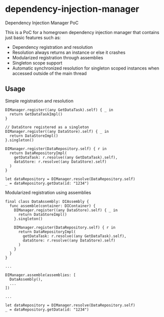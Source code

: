 # dependency-injection-manager
Dependency Injection Manager PoC

This is a PoC for a homegrown dependency injection manager that contains just basic features such as:
- Dependency registration and resolution
- Resolution always returns an instance or else it crashes
- Modularized registration through assemblies
- Singleton scope support
- Automatic synchronized resolution for singleton scoped instances when accessed outside of the main thread

## Usage

Simple registration and resolution
```
DIManager.register((any GetDataTask).self) { _ in
  return GetDataTaskImpl()
}

// DataStore registered as a singleton
DIManager.register((any DataStore).self) { _ in
  return DataStoreImpl()
}.singleton()

DIManager.register(DataRepository.self) { r in
  return DataRepositoryImpl(
    getDataTask: r.resolve((any GetDataTask).self),
    dataStore: r.resolve((any DataStore).self)
  )
}

let dataRepository = DIManager.resolve(DataRepository.self)
_ = dataRepository.getData(id: "1234")
```

Modularized registration using assemblies
```
final class DataAssembly: DIAssembly {
  func assemble(container: DIContainer) {
    DIManager.register((any DataStore).self) { _ in
      return DataStoreImpl()
    }.singleton()
    
    DIManager.register(DataRepository.self) { r in
      return DataRepositoryImpl(
        getDataTask: r.resolve((any GetDataTask).self),
        dataStore: r.resolve((any DataStore).self)
      )
    }
  }
}

...

DIManager.assemble(assemblies: [
  DataAssembly(),
  ...
])

...

let dataRepository = DIManager.resolve(DataRepository.self)
_ = dataRepository.getData(id: "1234")
```
